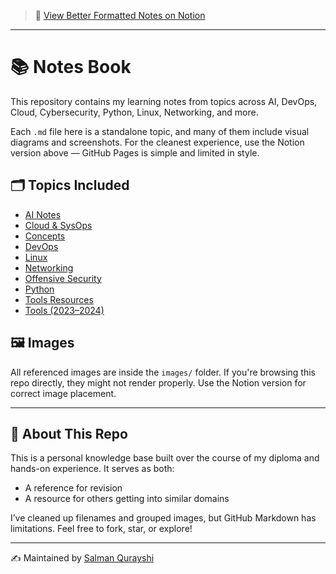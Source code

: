 > 📄 [View Better Formatted Notes on Notion]([https://your-notion-link-here](https://rattle-syringa-129.notion.site/Notes-2193e043159d8014b424cd5a359ce775?source=copy_link))


---

# 📚 Notes Book

This repository contains my learning notes from topics across AI, DevOps, Cloud, Cybersecurity, Python, Linux, Networking, and more.

Each `.md` file here is a standalone topic, and many of them include visual diagrams and screenshots. For the cleanest experience, use the Notion version above — GitHub Pages is simple and limited in style.

## 🗂 Topics Included

- [AI Notes](ai.md)
- [Cloud & SysOps](cloud-sysops.md)
- [Concepts](concepts.md)
- [DevOps](devops.md)
- [Linux](linux.md)
- [Networking](networking.md)
- [Offensive Security](offensive.md)
- [Python](python.md)
- [Tools Resources](tools-resources.md)
- [Tools (2023–2024)](tools-2023-2024.md)

## 🖼 Images

All referenced images are inside the `images/` folder. If you're browsing this repo directly, they might not render properly. Use the Notion version for correct image placement.

---

## 🔧 About This Repo

This is a personal knowledge base built over the course of my diploma and hands-on experience. It serves as both:
- A reference for revision
- A resource for others getting into similar domains

I’ve cleaned up filenames and grouped images, but GitHub Markdown has limitations. Feel free to fork, star, or explore!

---

✍️ Maintained by [Salman Qurayshi](https://github.com/Salman-Qurayshi)

